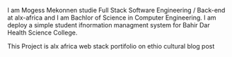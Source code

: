 I am Mogess Mekonnen studie Full Stack Software Engineering / Back-end  at alx-africa and I am Bachlor of Science in Computer Engineering. I am deploy a simple student ifnormation managment system for Bahir Dar Health Science College.


This Project is alx africa web stack portifolio on ethio cultural blog post 

